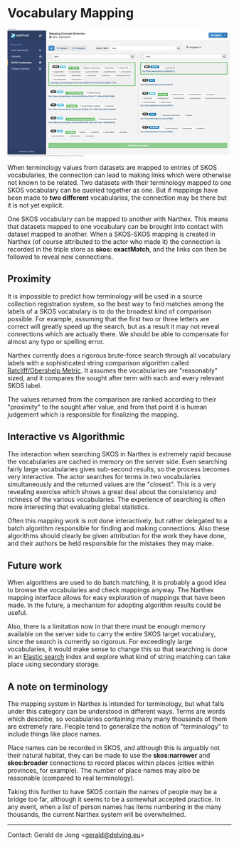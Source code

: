 # Vocabulary Mapping

![Vocabulary Mapping](images/vocabulary-mapping.jpg)

When terminology values from datasets are mapped to entries of SKOS vocabularies, the connection can lead to making links which were otherwise not known to be related.  Two datasets with their terminology mapped to one SKOS vocabulary can be queried together as one.  But if mappings have been made to **two different** vocabularies, the connection may be there but it is not yet explicit.

One SKOS vocabulary can be mapped to another with Narthex.  This means that datasets mapped to one vocabulary can be brought into contact with dataset mapped to another.  When a SKOS-SKOS mapping is created in Narthex (of course attributed to the actor who made it) the connection is recorded in the triple store as **skos: exactMatch**, and the links can then be followed to reveal new connections.

## Proximity

It is impossible to predict how terminology will be used in a source collection registration system, so the best way to find matches among the labels of a SKOS vocabulary is to do the broadest kind of comparison possible. For example, assuming that the first two or three letters are correct will greatly speed up the search, but as a result it may not reveal connections which are actually there.  We should be able to compensate for almost any typo or spelling error.

Narthex currently does a rigorous brute-force search through all vocabulary labels with a sophisticated string comparison algorithm called [Ratcliff/Obershelp Metric](http://xlinux.nist.gov/dads/HTML/ratcliffObershelp.html).  It assumes the vocabularies are "reasonably" sized, and it compares the sought after term with each and every relevant SKOS label.

The values returned from the comparison are ranked according to their "proximity" to the sought after value, and from that point it is human judgement which is responsible for finalizing the mapping.

## Interactive vs Algorithmic

The interaction when searching SKOS in Narthex is extremely rapid because the vocabularies are cached in memory on the server side.  Even searching fairly large vocabularies gives sub-second results, so the process becomes very interactive.  The actor searches for terms in two vocabularies simultaneously and the returned values are the "closest".  This is a very revealing exercise which shows a great deal about the consistency and richness of the various vocabularies.  The experience of searching is often more interesting that evaluating global statistics.

Often this mapping work is not done interactively, but rather delegated to a batch algorithm responsible for finding and making connections.  Also these algorithms should clearly be given attribution for the work they have done, and their authors be held responsible for the mistakes they may make.

## Future work

When algorithms are used to do batch matching, it is probably a good idea to browse the vocabularies and check mappings anyway.  The Narthex mapping interface allows for easy exploration of mappings that have been made.  In the future, a mechanism for adopting algorithm results could be useful.

Also, there is a limitation now in that there must be enough memory available on the server side to carry the entire SKOS target vocabulary, since the search is currently so rigorous.  For exceedingly large vocabularies, it would make sense to change this so that searching is done in an [Elastic search](http://www.elasticsearch.org/) index and explore what kind of string matching can take place using secondary storage.

## A note on terminology

The mapping system in Narthex is intended for terminology, but what falls under this category can be understood in different ways.  Terms are words which describe, so vocabularies containing many many thousands of them are extremely rare.  People tend to generalize the notion of "terminology" to include things like place names.

Place names can be recorded in SKOS, and although this is arguably not their natural habitat, they can be made to use the **skos:narrower** and **skos:broader** connections to record places within places (cities within provinces, for example).  The number of place names may also be reasonable (compared to real terminology).

Taking this further to have SKOS contain the names of people may be a bridge too far, although it seems to be a somewhat accepted practice.  In any event, when a list of person names has items numbering in the  many thousands, the current Narthex system will be overwhelmed.

---

Contact: Gerald de Jong &lt;gerald@delving.eu&gt;